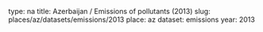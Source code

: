 type: na
title: Azerbaijan / Emissions of pollutants (2013)
slug: places/az/datasets/emissions/2013
place: az
dataset: emissions
year: 2013

